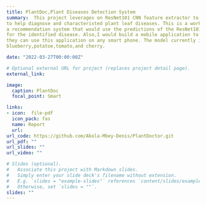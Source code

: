 ```yaml
---
title: PlantDoc,Plant Diseases Detection System
summary:  This project leverages on ResNet101 CNN feature extractor to build a robust plant leaf disease detection system 
to help diagnose and characteristed plant leaf diseases. This is a work in progress, and I plan to include in this project
a recommendation system that would use the predictions of the ResNet101 as input and then would recommend treatment options
for the identified disease. Also,I would build a mobile application to make this model easily accessible to farmers so that
they can use this application on any smart phone. The model currently identify some diseases  in apples maize/corn,
blueberry,potatoe,tomato,and cherry.

date: "2022-03-27T00:00:00Z"

# Optional external URL for project (replaces project detail page).
external_link:  

image:
  caption: PlantDoc
  focal_point: Smart

links:
- icon:  file-pdf
  icon_pack: fas
  name: Report
  url: 
url_code: https://github.com/Akola-Mbey-Denis/PlantDoctor.git
url_pdf: ""
url_slides: ""
url_video: ""

# Slides (optional).
#   Associate this project with Markdown slides.
#   Simply enter your slide deck's filename without extension.
#   E.g. `slides = "example-slides"` references `content/slides/example-slides.md`.
#   Otherwise, set `slides = ""`.
slides: ""
---
```


